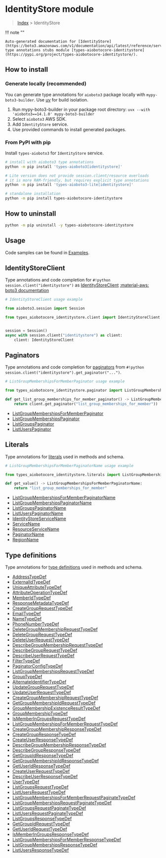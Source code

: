# IdentityStore module

> [Index](../README.md) > IdentityStore


!!! note ""

    Auto-generated documentation for [IdentityStore](https://boto3.amazonaws.com/v1/documentation/api/latest/reference/services/identitystore.html#identitystore)
    type annotations stubs module [types-aiobotocore-identitystore](https://pypi.org/project/types-aiobotocore-identitystore/).

## How to install

### Generate locally (recommended)

You can generate type annotations for `aioboto3` package locally with `mypy-boto3-builder`.
Use [uv](https://docs.astral.sh/uv/getting-started/installation/) for build isolation.

1. Run mypy-boto3-builder in your package root directory: `uvx --with 'aioboto3==14.1.0' mypy-boto3-builder`
1. Select `aioboto3` AWS SDK.
1. Add `IdentityStore` service.
1. Use provided commands to install generated packages.



### From PyPI with pip

Install `types-aioboto3` for `IdentityStore` service.

```bash
# install with aioboto3 type annotations
python -m pip install 'types-aioboto3[identitystore]'

# Lite version does not provide session.client/resource overloads
# it is more RAM-friendly, but requires explicit type annotations
python -m pip install 'types-aioboto3-lite[identitystore]'

# standalone installation
python -m pip install types-aiobotocore-identitystore
```



## How to uninstall

```bash
python -m pip uninstall -y types-aiobotocore-identitystore
```

## Usage

Code samples can be found in [Examples](./usage.md).

## IdentityStoreClient

Type annotations and code completion for  `#!python session.client("identitystore")` as [IdentityStoreClient](./client.md)
[:material-aws: boto3 documentation](https://boto3.amazonaws.com/v1/documentation/api/latest/reference/services/identitystore.html#IdentityStore.Client)

```python
# IdentityStoreClient usage example

from aioboto3.session import Session

from types_aiobotocore_identitystore.client import IdentityStoreClient


session = Session()
async with session.client("identitystore") as client:
    client: IdentityStoreClient
```


## Paginators

Type annotations and code completion for
[paginators](./paginators.md)
from `#!python session.client("identitystore").get_paginator("...")`.

```python
# ListGroupMembershipsForMemberPaginator usage example

from types_aiobotocore_identitystore.paginator import ListGroupMembershipsForMemberPaginator

def get_list_group_memberships_for_member_paginator() -> ListGroupMembershipsForMemberPaginator:
    return client.get_paginator("list_group_memberships_for_member"))
```

- [ListGroupMembershipsForMemberPaginator](./paginators.md#listgroupmembershipsformemberpaginator)
- [ListGroupMembershipsPaginator](./paginators.md#listgroupmembershipspaginator)
- [ListGroupsPaginator](./paginators.md#listgroupspaginator)
- [ListUsersPaginator](./paginators.md#listuserspaginator)








## Literals

Type annotations for [literals](./literals.md) used in methods and schema.

```python
# ListGroupMembershipsForMemberPaginatorName usage example

from types_aiobotocore_identitystore.literals import ListGroupMembershipsForMemberPaginatorName

def get_value() -> ListGroupMembershipsForMemberPaginatorName:
    return "list_group_memberships_for_member"
```

- [ListGroupMembershipsForMemberPaginatorName](./literals.md#listgroupmembershipsformemberpaginatorname)
- [ListGroupMembershipsPaginatorName](./literals.md#listgroupmembershipspaginatorname)
- [ListGroupsPaginatorName](./literals.md#listgroupspaginatorname)
- [ListUsersPaginatorName](./literals.md#listuserspaginatorname)
- [IdentityStoreServiceName](./literals.md#identitystoreservicename)
- [ServiceName](./literals.md#servicename)
- [ResourceServiceName](./literals.md#resourceservicename)
- [PaginatorName](./literals.md#paginatorname)
- [RegionName](./literals.md#regionname)




## Type definitions

Type annotations for [type definitions](./type_defs.md) used in methods and schema.

- [AddressTypeDef](./type_defs.md#addresstypedef)
- [ExternalIdTypeDef](./type_defs.md#externalidtypedef)
- [UniqueAttributeTypeDef](./type_defs.md#uniqueattributetypedef)
- [AttributeOperationTypeDef](./type_defs.md#attributeoperationtypedef)
- [MemberIdTypeDef](./type_defs.md#memberidtypedef)
- [ResponseMetadataTypeDef](./type_defs.md#responsemetadatatypedef)
- [CreateGroupRequestTypeDef](./type_defs.md#creategrouprequesttypedef)
- [EmailTypeDef](./type_defs.md#emailtypedef)
- [NameTypeDef](./type_defs.md#nametypedef)
- [PhoneNumberTypeDef](./type_defs.md#phonenumbertypedef)
- [DeleteGroupMembershipRequestTypeDef](./type_defs.md#deletegroupmembershiprequesttypedef)
- [DeleteGroupRequestTypeDef](./type_defs.md#deletegrouprequesttypedef)
- [DeleteUserRequestTypeDef](./type_defs.md#deleteuserrequesttypedef)
- [DescribeGroupMembershipRequestTypeDef](./type_defs.md#describegroupmembershiprequesttypedef)
- [DescribeGroupRequestTypeDef](./type_defs.md#describegrouprequesttypedef)
- [DescribeUserRequestTypeDef](./type_defs.md#describeuserrequesttypedef)
- [FilterTypeDef](./type_defs.md#filtertypedef)
- [PaginatorConfigTypeDef](./type_defs.md#paginatorconfigtypedef)
- [ListGroupMembershipsRequestTypeDef](./type_defs.md#listgroupmembershipsrequesttypedef)
- [GroupTypeDef](./type_defs.md#grouptypedef)
- [AlternateIdentifierTypeDef](./type_defs.md#alternateidentifiertypedef)
- [UpdateGroupRequestTypeDef](./type_defs.md#updategrouprequesttypedef)
- [UpdateUserRequestTypeDef](./type_defs.md#updateuserrequesttypedef)
- [CreateGroupMembershipRequestTypeDef](./type_defs.md#creategroupmembershiprequesttypedef)
- [GetGroupMembershipIdRequestTypeDef](./type_defs.md#getgroupmembershipidrequesttypedef)
- [GroupMembershipExistenceResultTypeDef](./type_defs.md#groupmembershipexistenceresulttypedef)
- [GroupMembershipTypeDef](./type_defs.md#groupmembershiptypedef)
- [IsMemberInGroupsRequestTypeDef](./type_defs.md#ismemberingroupsrequesttypedef)
- [ListGroupMembershipsForMemberRequestTypeDef](./type_defs.md#listgroupmembershipsformemberrequesttypedef)
- [CreateGroupMembershipResponseTypeDef](./type_defs.md#creategroupmembershipresponsetypedef)
- [CreateGroupResponseTypeDef](./type_defs.md#creategroupresponsetypedef)
- [CreateUserResponseTypeDef](./type_defs.md#createuserresponsetypedef)
- [DescribeGroupMembershipResponseTypeDef](./type_defs.md#describegroupmembershipresponsetypedef)
- [DescribeGroupResponseTypeDef](./type_defs.md#describegroupresponsetypedef)
- [GetGroupIdResponseTypeDef](./type_defs.md#getgroupidresponsetypedef)
- [GetGroupMembershipIdResponseTypeDef](./type_defs.md#getgroupmembershipidresponsetypedef)
- [GetUserIdResponseTypeDef](./type_defs.md#getuseridresponsetypedef)
- [CreateUserRequestTypeDef](./type_defs.md#createuserrequesttypedef)
- [DescribeUserResponseTypeDef](./type_defs.md#describeuserresponsetypedef)
- [UserTypeDef](./type_defs.md#usertypedef)
- [ListGroupsRequestTypeDef](./type_defs.md#listgroupsrequesttypedef)
- [ListUsersRequestTypeDef](./type_defs.md#listusersrequesttypedef)
- [ListGroupMembershipsForMemberRequestPaginateTypeDef](./type_defs.md#listgroupmembershipsformemberrequestpaginatetypedef)
- [ListGroupMembershipsRequestPaginateTypeDef](./type_defs.md#listgroupmembershipsrequestpaginatetypedef)
- [ListGroupsRequestPaginateTypeDef](./type_defs.md#listgroupsrequestpaginatetypedef)
- [ListUsersRequestPaginateTypeDef](./type_defs.md#listusersrequestpaginatetypedef)
- [ListGroupsResponseTypeDef](./type_defs.md#listgroupsresponsetypedef)
- [GetGroupIdRequestTypeDef](./type_defs.md#getgroupidrequesttypedef)
- [GetUserIdRequestTypeDef](./type_defs.md#getuseridrequesttypedef)
- [IsMemberInGroupsResponseTypeDef](./type_defs.md#ismemberingroupsresponsetypedef)
- [ListGroupMembershipsForMemberResponseTypeDef](./type_defs.md#listgroupmembershipsformemberresponsetypedef)
- [ListGroupMembershipsResponseTypeDef](./type_defs.md#listgroupmembershipsresponsetypedef)
- [ListUsersResponseTypeDef](./type_defs.md#listusersresponsetypedef)

